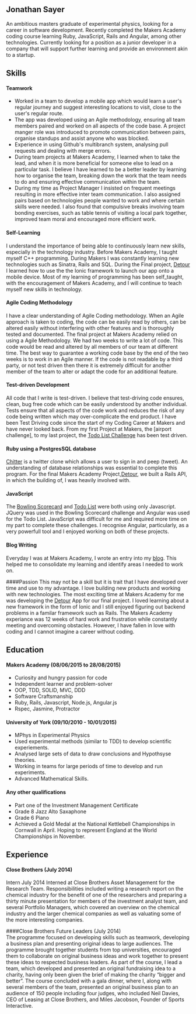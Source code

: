## Jonathan Sayer

An ambitious masters graduate of experimental physics, looking for a career in software development. Recently completed the Makers Academy coding course learning Ruby, JavaScript, Rails and Angular, among other technologies. Currently looking for a position as a junior developer in a company that will support further learning and provide an environment akin to a startup.

## Skills

#### Teamwork

- Worked in a team to develop a mobile app which would learn a user's regular journey and suggest interesting locations to visit, close to the user's regular route.
- The app was developed using an Agile methodology, ensuring all team members paired and worked on all aspects of the code base. A project manger role was introduced to promote communication between pairs, organise standups and assist anyone who was blocked.
- Experience in using Github's multibranch system, analysing pull requests and dealing with merge errors.
- During team projects at Makers Academy, I learned when to take the lead, and when it is more beneficial for someone else to lead on a particular task. I believe I have learned to be a better leader by learning how to organise the team, breaking down the work that the team needs to do and ensuring effective communication within the team.
- During my time as Project Manager I insisted on frequent meetings resulting in more effective inter team communication. I also assigned pairs based on technologies people wanted to work and where certain skills were needed. I also found that compulsive breaks involving team bonding exercises, such as table tennis of visiting a local park together, improved team moral and encouraged more efficient work.

#### Self-Learning

I understand the importance of being able to continuously learn new skills, especially in the technology industry.  Before Makers Academy, I taught myself C++ programming. During Makers I was constantly learning new technologies such as Sinatra, Rails and SQL. During the Final project, [Detour](https://github.com/zeus-org/detour-ionic) I learned how to use the the Ionic framework to launch our app onto a mobile device. Most of my learning of programming has been self_taught, with the encouragement of Makers Academy, and I will continue to teach myself new skills in technology.

#### Agile Coding Methodology

I have a clear understanding of Agile Coding methodology. When an Agile approach is taken to coding, the code can be easily read by others, can be altered easily without interfering with other features and is thoroughly tested and documented. The final project at Makers Academy relied on using a Agile Methodology. We had two weeks to write a lot of code. This code would be read and altered by all members of our team at different time. The best way to guarantee a working code base by the end of the two weeks is to work in an Agile manner. If the code is not readable by a third party, or not test driven then there it is extremely difficult for another member of the team to alter or adapt the code for an additional feature.

#### Test-driven Development

All code that I write is test-driven. I believe that test-driving code ensures, clean, bug free code which can be easily understood by another individual. Tests ensure that all aspects of the code work and reduces the risk of any code being written which may over-complicate the end product. I have been Test Driving code since the start of my Coding Career at Makers and have never looked back. From my first Project at Makers, the [airport challenge], to my last project, the [Todo List Challenge](https://github.com/jonathansayer/todo_challenge) has been test driven.

#### Ruby using a PostgresSQL database

[Chitter](https://github.com/jonathansayer/Chitter_Redo) is a twitter clone which allows a user to sign in and peep (tweet). An understanding of database relationships was essential to complete this program. For the final Makers Academy Project,[Detour](https://github.com/zeus-org/detour-ionic), we built a Rails API, in which the building of, I was heavily involved with.  

#### JavaScript

The [Bowling Scorecard](https://github.com/jonathansayer/bowling-challenge) and [Todo List](https://github.com/jonathansayer/todo_challenge) were both using only Javascript. JQuery was used in the Bowling Scorecard challenge and Angular was used for the Todo List. JavaScript was difficult for me and required more time on my part to complete these challenges. I recognise Angular, particularly, as a very powerfull tool and I enjoyed working on both of these projects.

#### Blog Writing
Everyday I was at Makers Academy, I wrote an entry into my [blog](http://the-makers-academy-experience.ghost.io/). This helped me to consolidate my learning and identify areas I needed to work on.

####Passion
This may not be a skill but it is trait that I have developed over time and use to my advantage. I love building new products and working with new technologies. The most exciting time at Makers Academy for me was developing the [Detour](https://github.com/zeus-org/detour-ionic) App for our final project. I loved learning about a new framework in the form of Ionic and I still enjoyed figuring out backend problems in a familar framework such as Rails. The Makers Academy experiance was 12 weeks of hard work and frustration while constantly meeting and overcoming obstacles. However, I have fallen in love with coding and I cannot imagine a career without coding.  

## Education

#### Makers Academy (08/06/2015 to 28/08/2015)

- Curiosity and hungry passion for code
- Independent learner and problem-solver
- OOP, TDD, SOLID, MVC, DDD
- Software Craftsmanship
- Ruby, Rails, Javascript, Node.js, Angular.js
- Rspec, Jasmine, Protractor

#### University of York (09/10/2010 - 10/01/2015)

- MPhys in Experimental Physics
- Used experimental methods (similar to TDD) to develop scientific experiements.
- Analysed large sets of data to draw conclusions and Hypothsyse theories.
- Working in teams for large periods of time to develop and run experiments.
- Advanced Mathematical Skills.   

#### Any other qualifications

- Part one of the Investment Management Certificate
- Grade 8 Jazz Alto Saxaphone
- Grade 6 Piano
- Achieved a Gold Medal at the National Kettlebell Championships in Cornwall in April. Hoping to represent England at the World Championships in November.

## Experience

#### Close Brothers (July 2014)
Intern July 2014
Interned at Close Brothers Asset Management for the Research Team. Responsibilities included writing a research report on the chemical industry for the benefit of one of the researchers and preparing a thirty minute presentation for members of the investment analyst team, and several Portfolio Managers, which covered an overview on the chemical industry and the larger chemical companies as well as valuating some of the more interesting companies.

####Close Brothers Future Leaders (July 2014)                                               
The programme focused on developing skills such as teamwork, developing a business plan and presenting original ideas to large audiences. The programme brought together students from top universities, encouraged them to collaborate on original business ideas and work together to present these ideas to respected business leaders. As part of the course, I lead a team, which developed and presented an original fundraising idea to a charity, having only been given the brief of making the charity “bigger and better”. The course concluded with a gala dinner, where I, along with several members of the team, presented an original business plan to an audience of 150 people including four judges, who included Neil Davies, CEO of Leasing at Close Brothers, and Miles Jacobson, Founder of Sports Interactive.
